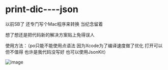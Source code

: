 # print-dic----json

以前SB了 还专门写个Mac程序来转换 当纪念留着
 
想了想还是把代码新的解决方案贴上免得误人

使用方法：（po只能不能使用点语法 因为Xcode为了编译速度做了优化 打开可以但不值得 也许是我代码没写好 也可以使用JsonKit）


![image](https://github.com/xiaoyishan/prints.dic-translate-json/blob/master/json示意图.png)
